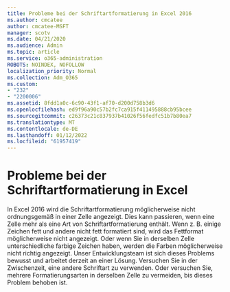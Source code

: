 ```yaml
---
title: Probleme bei der Schriftartformatierung in Excel 2016
ms.author: cmcatee
author: cmcatee-MSFT
manager: scotv
ms.date: 04/21/2020
ms.audience: Admin
ms.topic: article
ms.service: o365-administration
ROBOTS: NOINDEX, NOFOLLOW
localization_priority: Normal
ms.collection: Adm_O365
ms.custom:
- "232"
- "2200006"
ms.assetid: 8fdd1a0c-6c90-43f1-af70-d200d758b3d6
ms.openlocfilehash: ed9f96a90c57b2fc7ca915f411495888cb95bcee
ms.sourcegitcommit: c26373c21c837937b41026f56fedfc51b7b80ea7
ms.translationtype: MT
ms.contentlocale: de-DE
ms.lasthandoff: 01/12/2022
ms.locfileid: "61957419"
---
```

# <a name="font-formatting-problems-in-excel"></a>Probleme bei der Schriftartformatierung in Excel

In Excel 2016 wird die Schriftartformatierung möglicherweise nicht ordnungsgemäß in einer Zelle angezeigt. Dies kann passieren, wenn eine Zelle mehr als eine Art von Schriftartformatierung enthält. Wenn z. B. einige Zeichen fett und andere nicht fett formatiert sind, wird das Fettformat möglicherweise nicht angezeigt. Oder wenn Sie in derselben Zelle unterschiedliche farbige Zeichen haben, werden die Farben möglicherweise nicht richtig angezeigt. Unser Entwicklungsteam ist sich dieses Problems bewusst und arbeitet derzeit an einer Lösung. Versuchen Sie in der Zwischenzeit, eine andere Schriftart zu verwenden. Oder versuchen Sie, mehrere Formatierungsarten in derselben Zelle zu vermeiden, bis dieses Problem behoben ist.
  